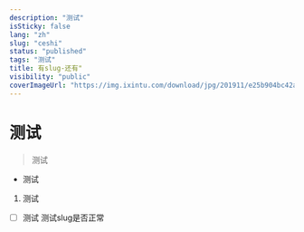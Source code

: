 ```yaml
---
description: "测试"
isSticky: false
lang: "zh"
slug: "ceshi"
status: "published"
tags: "测试"
title: 有slug-还有"
visibility: "public"
coverImageUrl: "https://img.ixintu.com/download/jpg/201911/e25b904bc42a74d7d77aed81e66d772c.jpg"
---
```

# 测试
> 测试
- 测试
1. 测试
- [ ]  测试
测试slug是否正常
